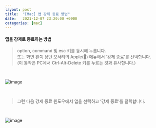 ```yaml
---
layout: post
title:  "[Mac] 앱 강제 종료 방법"
date:   2021-12-07 23:20:00 +0900
categories: [mac]
---
```


#### 앱을 강제로 종료하는 방법

> option, command 및 esc 키를 동시에 누릅니다.  
> 또는 화면 왼쪽 상단 모서리의 Apple() 메뉴에서 ‘강제 종료’를 선택합니다.  
> (이 동작은 PC에서 Ctrl-Alt-Delete 키를 누르는 것과 유사합니다.)
<br>

![image](https://user-images.githubusercontent.com/3415567/145176127-2a4ce85b-b4ca-41de-a227-1f33ca2e9035.png)

<br>

> 그런 다음 강제 종료 윈도우에서 앱을 선택하고 ‘강제 종료’를 클릭합니다.  

<br>

![image](https://support.apple.com/library/content/dam/edam/applecare/images/en_US/macos/highsierra/macos-high-sierra-force-quit.jpg)

